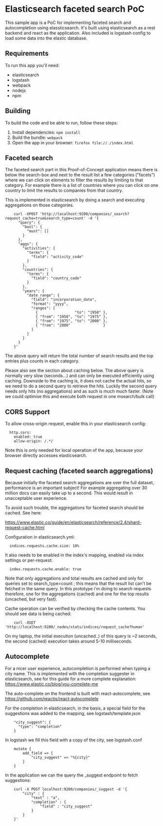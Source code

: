 # Elasticsearch faceted search PoC

This sample app is a PoC for implementing faceted search and autocompletion using elassticsearch. It's
built using elasticsearch as a rest backend and react as the application. Also included is logstash config
to load some data into the elastic database.


## Requirements

To run this app you'll need:

* elasticsearch
* logstash
* webpack
* nodejs
* npm


## Building

To build the code and be able to run, follow these steps:

1. Install dependencies: `npm install`
2. Build the bundle: `webpack`
3. Open the app in your browser: `firefox file://./index.html`


## Faceted search

The faceted search part in this Proof-of-Concept application means there is below the search-box and next to the
result list a few categories ("facets") where we can click on elements to filter the results by limiting to that
category. For example there is a list of countries where you can click on one country to limit the results to companies
from that country.

This is implemented in elasticsearch by doing a search and executing aggregations on those categories.

```
    curl -XPOST 'http://localhost:9200/companies/_search?request_cache=true&search_type=count' -d '{
      "query": {
        "bool": {
          "must": []
        }
      },
      "aggs": {
        "activities": {
          "terms": {
            "field": "activity_code"
          }
        },
        "countries": {
          "terms": {
            "field": "country_code"
          }
        },
        "years": {
          "date_range": {
            "field": "incorporation_date",
            "format": "yyyy",
            "ranges": [
              {                 "to": "1950" },
              { "from": "1950", "to": "1975" },
              { "from": "1975", "to": "2000" },
              { "from": "2000"               }
            ]
          }
        }
      }
    }'
```

The above query will return the total number of search results and the top entries plus counts in each category.

Please also see the section about caching below. The above query is normally very slow (seconds...) and can only be
executed efficiently using caching. Downside to the caching is, it does not cache the actual hits, so we need to do
a second query to retrieve the hits. Luckily the second query needs only hits (no aggregations) and as such is much
much faster. (Note we could optimise this and execute both request in one msearch/bulk call)


## CORS Support

To allow cross-origin request, enable this in your elasticsearch config:

```
  http.cors:
    enabled: true
    allow-origin: /.*/
```

Note this is only needed for local operation of the app, because your browser directly accesses elasticsearch.


## Request caching (faceted search aggregations)

Because initially the faceted search aggregations are over the full dataset, performance is an important
subject! For example aggregating over 30 million docs can easily take up to a second. This would result
in unacceptable user experience.

To avoid such trouble, the aggregations for faceted search should be cached. See here:

https://www.elastic.co/guide/en/elasticsearch/reference/2.4/shard-request-cache.html

Configuration in elasticsearch.yml:

```
  indices.requests.cache.size: 10%
```

It also needs to be enabled in the index's mapping, enabled via index settings or per-request:

```
  index.requests.cache.enable: true
```

Note that only aggregations and total results are cached and only for queries set to search_type=count ;
this means that the result list can't be fetched in the same query. In this prototype i'm doing to search
requests therefore, one for the aggregations (cached) and one for the top results (uncached, but very fast).

Cache operation can be verified by checking the cache contents. You should see data is being cached:

```
    curl -XGET 'http://localhost:9200/_nodes/stats/indices/request_cache?human'
```

On my laptop, the initial execution (uncached..) of this query is ~2 seconds, the second (cached) execution takes
around 5-10 milliseconds.

## Autocomplete

For a nicer user experience, autocompletion is performed when typing a city name. This is implemented with the
completion suggester in elasticsearch, see for this guide for a more complete explanation:
https://www.elastic.co/blog/you-complete-me

The auto-complete on the frontend is built with react-autocomplete, see https://github.com/reactjs/react-autocomplete

For the completion in elasticsearch, in the basis, a special field for the suggestions was added to the mapping,
see logstash/template.json

```
    "city_suggest": {
      "type": "completion"
    }
```

In logstash we fill this field with a copy of the city, see logstash.conf

```
    mutate {
        add_field => {
            "city_suggest" => "%{city}"
        }
    }
```

In the application we can the query the _suggest endpoint to fetch suggestions:

```
    curl -X POST localhost:9200/companies/_suggest -d '{
        "city" : {
            "text" : "a",
            "completion" : {
                "field" : "city_suggest"
            }
        }
    }'
```